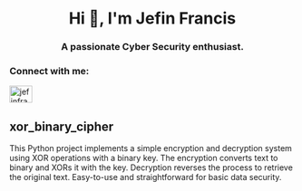 <h1 align="center">Hi 👋, I'm Jefin Francis</h1>
<h3 align="center">A passionate Cyber Security enthusiast.</h3>

<h3 align="left">Connect with me:</h3>
<p align="left">
<a href="https://linkedin.com/in/jefinfrancis" target="blank"><img align="center" src="https://raw.githubusercontent.com/rahuldkjain/github-profile-readme-generator/master/src/images/icons/Social/linked-in-alt.svg" alt="jefinfrancis" height="30" width="40" /></a>
</p>

## xor_binary_cipher
This Python project implements a simple encryption and decryption system using XOR operations with a binary key. The encryption converts text to binary and XORs it with the key. Decryption reverses the process to retrieve the original text. Easy-to-use and straightforward for basic data security.





